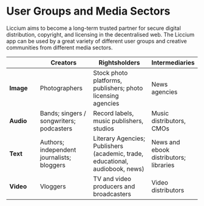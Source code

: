 # User Groups and Media Sectors

Liccium aims to become a long-term trusted partner for secure digital distribution, copyright, and licensing in the decentralised web. The Liccium app can be used by a great variety of different user groups and creative communities from different media sectors.

<table><thead><tr><th width="102"></th><th width="152">Creators</th><th width="202">Rightsholders</th><th>Intermediaries</th></tr></thead><tbody><tr><td><strong>Image</strong></td><td>Photographers</td><td>Stock photo platforms, publishers; photo licensing agencies</td><td>News agencies</td></tr><tr><td><strong>Audio</strong></td><td>Bands; singers / songwriters; podcasters</td><td>Record labels, music publishers, studios</td><td>Music distributors, CMOs</td></tr><tr><td><strong>Text</strong></td><td>Authors; independent journalists; bloggers</td><td>Literary Agencies; Publishers (academic, trade, educational, audiobook, news)</td><td>News and ebook distributors; libraries</td></tr><tr><td><strong>Video</strong></td><td>Vloggers</td><td>TV and video producers and broadcasters</td><td>Video distributors</td></tr></tbody></table>
